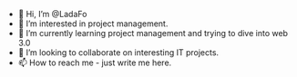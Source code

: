 - 👋 Hi, I’m @LadaFo
- 👀 I’m interested in project management.
- 🌱 I’m currently learning project management and trying to dive into web 3.0
- 💞️ I’m looking to collaborate on interesting IT projects.
- 📫 How to reach me - just write me here.

<!---
LadaFo/LadaFo is a ✨ special ✨ repository because its `README.md` (this file) appears on your GitHub profile.
You can click the Preview link to take a look at your changes.
--->
